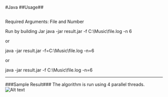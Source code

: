 #Java
##Usage##
##
Required Arguments: File and Number

Run by building Jar
java -jar result.jar -f C:\Music\file.log -n 6

or 

java -jar result.jar -f=C:\Music\file.log -n=6

or 

java -jar result.jar -f C:\Music\file.log -n=6


---
###Sample Result###
The algorithm is run using 4 parallel threads.
![Alt text](https://i.ibb.co/2Nzsh9q/result.png)
